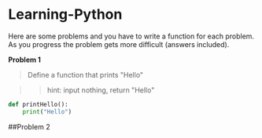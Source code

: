 # Learning-Python

Here are some problems and you have to write a function for each problem. As you progress the problem gets more difficult (answers included).

**Problem 1**

>Define a function that prints "Hello"

>>hint: input nothing, return "Hello"

```python
def printHello():
    print("Hello")
```

##Problem 2

